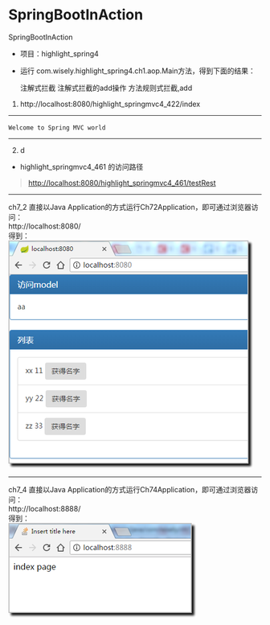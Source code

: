 # SpringBootInAction
SpringBootInAction



- 项目：highlight_spring4  
- 运行  com.wisely.highlight_spring4.ch1.aop.Main方法，得到下面的结果：  

    注解式拦截 注解式拦截的add操作
    方法规则式拦截,add
    
1. http://localhost:8080/highlight_springmvc4_422/index
 ***
 `Welcome to Spring MVC world`
***
2. d


- highlight_springmvc4_461 的访问路径
>[http://localhost:8080/highlight_springmvc4_461/testRest](http://localhost:8080/highlight_springmvc4_461/testRest "highlight_springmvc4_461")



----------

ch7_2 直接以Java Application的方式运行Ch72Application，即可通过浏览器访问：  
http://localhost:8080/  
得到：
![](https://raw.githubusercontent.com/CoderDream/SpringBootInAction/master/snapshot/ch070201.png)



----------

ch7_4 直接以Java Application的方式运行Ch74Application，即可通过浏览器访问：  
http://localhost:8888/  
得到：  
![](https://raw.githubusercontent.com/CoderDream/SpringBootInAction/master/snapshot/ch070401.png)